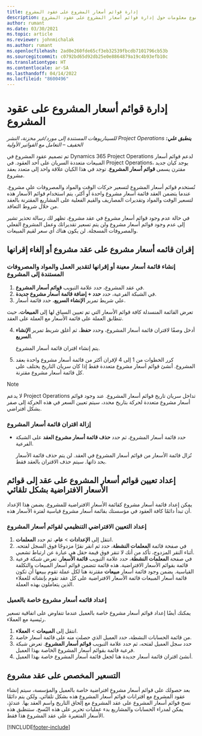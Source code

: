 ```yaml
---
title: إدارة قوائم أسعار المشروع على عقود المشروع
description: يقدم هذا الموضوع معلومات حول إدارة قوائم أسعار المشروع على عقود المشروع.
author: rumant
ms.date: 03/30/2021
ms.topic: article
ms.reviewer: johnmichalak
ms.author: rumant
ms.openlocfilehash: 2ad0e260fde65cf3eb32539fbcdb7101796cb53b
ms.sourcegitcommit: c0792bd65d92db25e0e8864879a19c4b93efb10c
ms.translationtype: HT
ms.contentlocale: ar-SA
ms.lasthandoff: 04/14/2022
ms.locfileid: "8600496"
---
```

# <a name="manage-project-price-lists-on-project-contracts"></a>إدارة قوائم أسعار المشروع على عقود المشروع

_**ينطبق علي:** ‏‫Project Operations للسيناريوهات المستندة إلى مورد/غير مخزنة‬، ‏‫النشر الخفيف – التعامل مع الفواتير الأولية‬_

تم تصميم عقود المشروع في Dynamics 365 Project Operations لدعم قوائم أسعار المبيعات متعددة السريان على أحد العقود. في Project Operations، يوجد كيان جديد مقترن يسمى **قوائم أسعار المشروع**. توجد في هذا الكيان علاقة واحد إلى متعدد بعقد مشروع.

تُستخدم قوائم أسعار المشروع لتسعير حركات الوقت والمواد والمصروفات على مشروع. عندما يتضمن العقد قائمة أسعار مشروع واحدة أو أكثر، يتم استخدام قوائم الأسعار هذه لتسعير الوقت والمواد وتقديرات المصاريف والقيم الفعلية على المشاريع المقترنة بالعقد من خلال شروط التعاقد.

في حالة عدم وجود قوائم أسعار مشروع في عقد مشروع، تظهر لك رسالة تحذير تشير إلى عدم وجود قوائم أسعار مشروع ولن يتم تسعير تقديراتك وعمل المشروع الفعلي والمصروفات المسجلة. لن يكون هناك أي سعر لقيم المبيعات.

## <a name="associate-or-unassociate-a-project-price-list-on-a-project-contract"></a>إقران قائمه أسعار  مشروع على عقد مشروع أو إلغاء إقرانها

### <a name="create-or-associate-a-specific-price-list-for-estimating-project-based-work-material-and-expenses"></a>إنشاء قائمة أسعار معينة أو إقرانها لتقدير العمل والمواد والمصروفات المستندة إلى المشروع

1. في عقد المشروع، حدد علامة التبويب **قوائم أسعار المشروع**.
2. في الشبكة الفرعية، حدد **حدد + إضافة قائمة أسعار مشروع جديدة**.
3. علي شريط تمرير **الإنشاء السريع**، حدد قائمة أسعار. 

  تعرض القائمة المنسدلة كافة قوائم الأسعار التي تم تعيين السياق لها إلى **المبيعات**، حيث تتطابق العملة على قائمة الأسعار مع العملة على العقد.
  
4. أدخل وصفًا لاقتران قائمة أسعار المشروع، وحدد **حفظ**، ثم أغلق شريط تمرير **الإنشاء السريع**.

   يتم إنشاء اقتران قائمة أسعار المشروع.
   
5. كرر الخطوات من 1 إلى 4 لإقران أكثر من قائمة أسعار مشروع واحدة بعقد المشروع. أنشئ قوائم أسعار مشروع متعددة فقط إذا كان سريان التاريخ يختلف على كل قائمة أسعار مشروع مقترنة.

> [!NOTE]
> لا يدعم Project Operations تداخل سريان تاريخ قوائم أسعار المشروع. عند وجود قوائم أسعار مشروع متعددة لحركة بتاريخ محدد، سيتم تعيين السعر في هذه الحركة إلى صفر بشكل افتراضي.

### <a name="remove-a-project-price-list-association"></a>إزالة اقتران قائمة أسعار المشروع

- حدد قائمة أسعار المشروع، ثم حدد **حذف قائمة أسعار مشروع العقد** على الشبكة الفرعية. 

  تُزال قائمة الأسعار من قوائم أسعار المشروع في العقد. لن يتم حذف قائمة الأسعار بحد ذاتها. سيتم حذف الاقتران بالعقد فقط.

## <a name="set-up-automatic-defaulting-of-project-price-lists-on-a-contract"></a>إعداد تعيين قوائم أسعار المشروع على عقد إلى قوائم الأسعار الافتراضية بشكل تلقائي

يمكن إعداد قائمة أسعار مشروع كقائمة الأسعار الافتراضية للمشروع. يضمن هذا الإعداد أن تبدأ دائمًا كافة العقود في مؤسستك بقائمة أسعار مشروع قياسية لفترة الأسعار هذه.

### <a name="set-up-the-organizational-default-for-project-price-lists"></a>إعداد التعيين الافتراضي التنظيمي لقوائم أسعار المشروع

1. انتقل إلى **الإعدادات** > **عام**، ثم حدد **المعلمات**.
2. في صفحة قائمة **المعلمات النشطة**، حدد ثم انقر نقرًا مزدوجًا فوق السجل لفتحه. أثناء النقر المزدوج، تأكد من أنك لا تنقر فوق قيمة حقل هي عبارة عن ارتباط تشعبي. 
3. في صفحة **المعلمات النشطة**، حدد علامة التبويب **قائمة الأسعار**. تعرض شبكة فرعية قائمة بقوائم الأسعار الافتراضية. هذه قائمة تتضمن قوائم أسعار المبيعات والتكلفة القياسية. يضمن وجود قائمة أسعار **مبيعات** مقترنة هنا لكل عملة تقوم ببيعها أن تكون قائمة أسعار المبيعات قائمة الأسعار الافتراضية على كل عقد تقوم بإنشائه للعملاء الذين يتعاملون بهذه العملة.

### <a name="set-up-a-customer-specific-project-price-list"></a>إعداد قائمه أسعار مشروع خاصة بالعميل

يمكنك أيضًا إعداد قوائم أسعار مشروع خاصة بالعميل عندما تتفاوض على اتفاقية تسعير رئيسية مع العملاء.

1. انتقل إلى **المبيعات** > **العملاء**.
2. من قائمة الحسابات النشطة، حدد العميل الذي حصلت منه على قائمة أسعار خاصة.
3. حدد سجل العميل لفتحه، ثم حدد علامة التبويب **قوائم أسعار المشروع**. تعرض شبكة فرعية قائمة بقوائم أسعار المشروع الخاصة بهذا العميل. 
4. أنشئ اقتران قائمة أسعار جديدة هنا لجعل قائمة أسعار المشروع خاصة بهذا العميل.

## <a name="custom-pricing-on-a-project-contract"></a>التسعير المخصص على عقد مشروع

بعد حصولك على قوائم أسعار مشروع افتراضية خاصة بالعميل والمؤسسة، سيتم إنشاء عقود المشروع مع اقترانات قوائم أسعار المشروع هذه بشكل تلقائي. ولكن يتم دائمًا نسخ قوائم أسعار المشروع على عقد المشروع مع إلحاق التاريخ واسم العقد بها. عندئذٍ، يمكن لمدراء الحسابات والمشاريع بدء عمليات تحرير على هذه النُسخ. ستنطبق هذه الأسعار المتغيرة على عقد المشروع هذا فقط.


[!INCLUDE[footer-include](../includes/footer-banner.md)]
